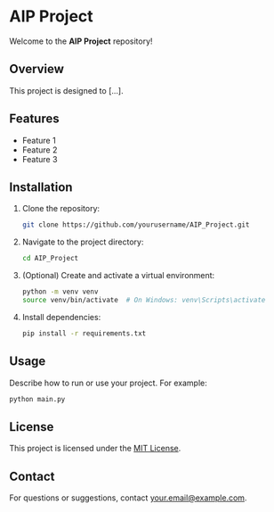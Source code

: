 # AIP Project

Welcome to the **AIP Project** repository!

## Overview

This project is designed to [...].

## Features

- Feature 1
- Feature 2
- Feature 3

## Installation

1. Clone the repository:
    ```bash
    git clone https://github.com/yourusername/AIP_Project.git
    ```
2. Navigate to the project directory:
    ```bash
    cd AIP_Project
    ```
3. (Optional) Create and activate a virtual environment:
    ```bash
    python -m venv venv
    source venv/bin/activate  # On Windows: venv\Scripts\activate
    ```
4. Install dependencies:
    ```bash
    pip install -r requirements.txt
    ```

## Usage

Describe how to run or use your project. For example:
```bash
python main.py
```

## License

This project is licensed under the [MIT License](LICENSE).

## Contact

For questions or suggestions, contact [your.email@example.com](mailto:your.email@example.com).